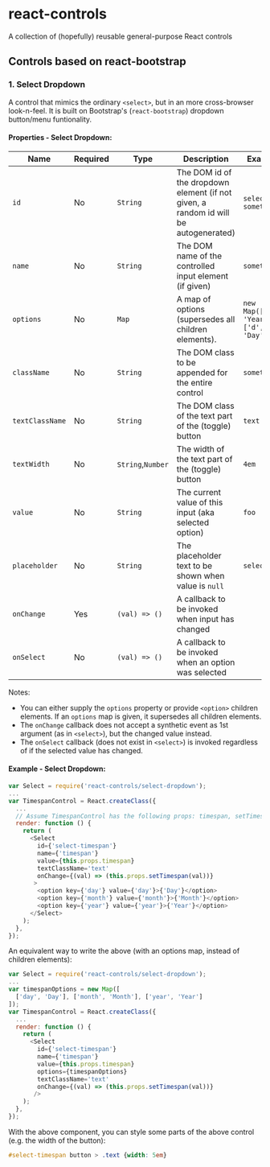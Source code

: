 # react-controls

A collection of (hopefully) reusable general-purpose React controls

## Controls based on react-bootstrap

### 1. Select Dropdown

A control that mimics the ordinary `<select>`, but in an more cross-browser look-n-feel.
It is built on Bootstrap's (`react-bootstrap`) dropdown button/menu funtionality.

#### Properties - Select Dropdown:

| Name | Required | Type | Description | Example |
| ---- | -------- | ---- | ----------- | --------|
| `id` | No | `String` | The DOM id of the dropdown element (if not given, a random id will be autogenerated)| `select-something` |
| `name` | No | `String` | The DOM name of the controlled input element (if given)| `something` |
| `options` | No | `Map` | A map of options (supersedes all children elements). | `new Map([['y', 'Year'], ['d', 'Day']'])` |
| `className` | No | `String` | The DOM class to be appended for the entire control| `something` |
| `textClassName` | No | `String` | The DOM class of the text part of the (toggle) button| `text` |
| `textWidth` | No | `String`,`Number` | The width of the text part of the (toggle) button| `4em` |
| `value` | No | `String` | The current value of this input (aka selected option) | `foo` |
| `placeholder` | No | `String` | The placeholder text to be shown when value is `null` | `select...` |
| `onChange` | Yes | `(val) => ()` | A callback to be invoked when input has changed|  |
| `onSelect` | No | `(val) => ()` | A callback to be invoked when an option was selected|  |

Notes:

 *  You can either supply the `options` property or provide `<option>` children elements. If an `options` map
    is given, it supersedes all children elements.
 *  The `onChange` callback does not accept a synthetic event as 1st argument (as in `<select>`),
    but the changed value instead.
 *  The `onSelect` callback (does not exist in `<select>`) is invoked regardless of if the selected 
    value has changed. 

#### Example - Select Dropdown:

```javascript
var Select = require('react-controls/select-dropdown');
...
var TimespanControl = React.createClass({
  ...
  // Assume TimespanControl has the following props: timespan, setTimespan
  render: function () {
    return (
      <Select
        id={'select-timespan'}
        name={'timespan'}
        value={this.props.timespan}
        textClassName='text'
        onChange={(val) => (this.props.setTimespan(val))}
       >
        <option key={'day'} value={'day'}>{'Day'}</option>
        <option key={'month'} value={'month'}>{'Month'}</option>
        <option key={'year'} value={'year'}>{'Year'}</option>
      </Select>
    );
  },
});
```

An equivalent way to write the above (with an options map, instead of children elements):

```javascript
var Select = require('react-controls/select-dropdown');
...
var timespanOptions = new Map([
  ['day', 'Day'], ['month', 'Month'], ['year', 'Year']
]);
var TimespanControl = React.createClass({
  ...
  render: function () {
    return (
      <Select
        id={'select-timespan'}
        name={'timespan'}
        value={this.props.timespan}
        options={timespanOptions}
        textClassName='text'
        onChange={(val) => (this.props.setTimespan(val))}
       />
    );
  },
});

```

With the above component, you can style some parts of the above control (e.g. the width of the button):

```css
#select-timespan button > .text {width: 5em}
```


